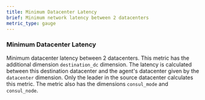 ```yaml
---
title: Minimum Datacenter Latency
brief: Minimum network latency between 2 datacenters
metric_type: gauge
---
```

### Minimum Datacenter Latency
Minimum datacenter latency between 2 datacenters. This metric has the additional dimension `destination_dc` dimension. The latency is calculated between this destination datacenter and the agent's datacenter given by the `datacenter` dimension. Only the leader in the source datacenter calculates this metric. The metric also has the dimensions `consul_mode` and `consul_node`.